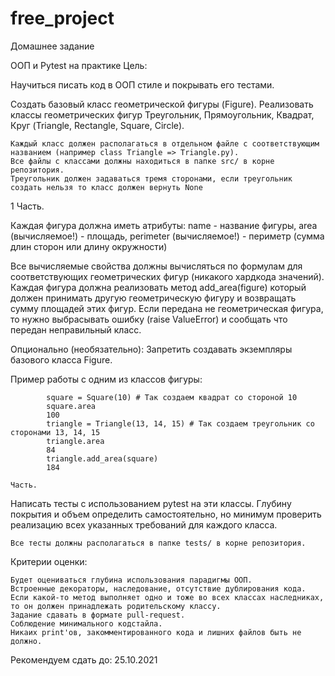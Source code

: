 # free_project

Домашнее задание

ООП и Pytest на практике
Цель:

Научиться писать код в ООП стиле и покрывать его тестами.

Создать базовый класс геометрической фигуры (Figure). 
Реализовать классы геометрических фигур Треугольник, Прямоугольник, Квадрат, Круг (Triangle, Rectangle, Square, Circle).

    Каждый класс должен располагаться в отдельном файле с соответствующим названием (например class Triangle => Triangle.py).
    Все файлы с классами должны находиться в папке src/ в корне репозитория.
    Треугольник должен задаваться тремя сторонами, если треугольник создать нельзя то класс должен вернуть None

1 Часть.

Каждая фигура должна иметь атрибуты:
name - название фигуры,
area (вычисляемое!) - площадь, 
perimeter (вычисляемое!) - периметр (сумма длин сторон или длину окружности)

Все вычисляемые свойства должны вычисляться по формулам для соответствующих геометрических фигур (никакого хардкода значений).
Каждая фигура должна реализовать метод add_area(figure) который должен принимать другую геометрическую фигуру и возвращать сумму площадей этих фигур. 
Если передана не геометрическая фигура, то нужно выбрасывать ошибку (raise ValueError) и сообщать что передан неправильный класс.

Опционально (необязательно): 
Запретить создавать экземпляры базового класса Figure.

Пример работы с одним из классов фигуры:

            square = Square(10) # Так создаем квадрат со стороной 10
            square.area
            100
            triangle = Triangle(13, 14, 15) # Так создаем треугольник со сторонами 13, 14, 15
            triangle.area
            84
            triangle.add_area(square)
            184

    Часть.

Написать тесты с использованием pytest на эти классы. 
Глубину покрытия и объем определить самостоятельно, но минимум проверить реализацию всех указанных требований для каждого класса.

    Все тесты должны располагаться в папке tests/ в корне репозитория.

Критерии оценки:

    Будет оцениваться глубина использования парадигмы ООП.
    Встроенные декораторы, наследование, отсутствие дублирования кода.
    Если какой-то метод выполняет одно и тоже во всех классах наследниках, то он должен принадлежать родительскому классу.
    Задание сдавать в формате pull-request.
    Соблюдение минимального кодстайла.
    Никаих print'ов, закомментированного кода и лишних файлов быть не должно.

Рекомендуем сдать до: 25.10.2021